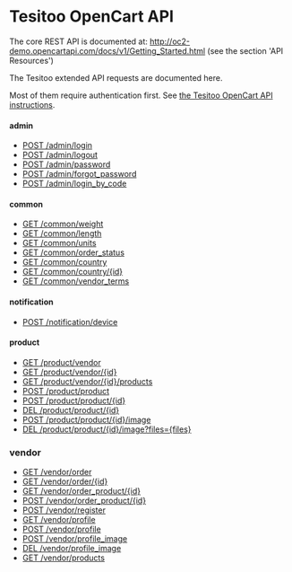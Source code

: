 # Tesitoo OpenCart API #

The core REST API is documented at:
http://oc2-demo.opencartapi.com/docs/v1/Getting_Started.html (see the section 'API Resources')

The Tesitoo extended API requests are documented here.

Most of them require authentication first. See [the Tesitoo OpenCart API instructions](https://docs.google.com/document/d/19rFh9ekIklVX75kOpjOVkEvCt5RWucAbq9PFDtUu1bA).


#### admin ####

* [POST /admin/login](post_admin_login.md)
* [POST /admin/logout](post_admin_logout.md)
* [POST /admin/password](post_admin_password.md)
* [POST /admin/forgot_password](post_admin_forgot_password.md)
* [POST /admin/login_by_code](post_admin_login_by_code.md)

#### common ####

* [GET /common/weight](get_common_weight.md)
* [GET /common/length](get_common_length.md)
* [GET /common/units](get_common_units.md)
* [GET /common/order_status](get_order_status.md)
* [GET /common/country](get_common_country.md)
* [GET /common/country/{id}](get_common_country_id.md)
* [GET /common/vendor_terms](get_common_vendor_terms.md)

#### notification ####

* [POST /notification/device](post_notification_device.md)

#### product ####

* [GET /product/vendor](get_product_vendor.md)
* [GET /product/vendor/{id}](get_product_vendor_id.md  )
* [GET /product/vendor/{id}/products](get_product_vendor_products.md)
* [POST /product/product](post_product_product.md)
* [POST /product/product/{id}](post_product_product_id.md)
* [DEL /product/product/{id}](del_product_product_id.md)
* [POST /product/product/{id}/image](post_product_product_image.md)
* [DEL /product/product/{id}/image?files={files}](del_product_product_image.md)

### vendor ####

* [GET /vendor/order](get_vendor_order.md)
* [GET /vendor/order/{id}](get_vendor_order_id.md)
* [GET /vendor/order_product/{id}](get_vendor_order_product_id.md)
* [POST /vendor/order_product/{id}](post_vendor_order_product_id.md)
* [POST /vendor/register](post_vendor_register.md)
* [GET /vendor/profile](get_vendor_profile.md)
* [POST /vendor/profile](post_vendor_profile.md)
* [POST /vendor/profile_image](post_vendor_profile_image.md)
* [DEL /vendor/profile_image](del_vendor_profile_image.md)
* [GET /vendor/products](get_vendor_products.md)
